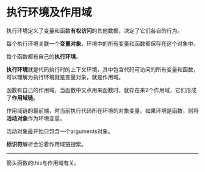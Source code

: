 # 执行环境及作用域

执行环境定义了变量和函数**有权访问**的其他数据，决定了它们各自的行为。

每个执行环境关联一个**变量对象**，环境中的所有变量和函数都保存在这个对象中。

每个函数都有自己的**执行环境**。

**执行环境**就是代码执行时的上下文环境，其中包含代码可访问的所有变量和函数，可以理解为执行环境就是变量对象，就是作用域。

函数有自己的作用域，当函数中又点用来函数时，就存在来2个作用域，它们形成了**作用域链**。

作用域链的最前端，时当前执行代码所在环境的对象变量。如果环境是函数，则将**活动对象**作为环境变量。

活动对象最开始只包含一个arguments对象。

**标识符**解析会沿着作用域链搜索。

----

箭头函数的this与作用域有关。